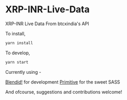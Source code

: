 # XRP-INR-Live-Data
XRP-INR Live Data From btcxindia's API


To install,

```bash
yarn install
```

To develop,

```bash
yarn start
```

Currently using -

[Blendid!](https://github.com/vigetlabs/blendid/) for development
[Primitive](https://github.com/taniarascia/primitive) for the sweet SASS

And ofcourse, suggestions and contributions welcome!